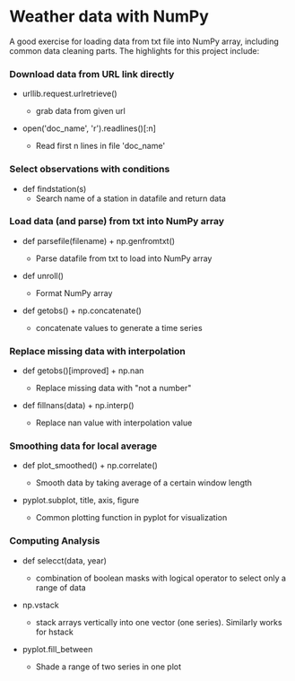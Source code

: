 # Weather data with NumPy

A good exercise for loading data from txt file into NumPy array, including common data cleaning parts. The highlights for this project include: 

### Download data from URL link directly
  - urllib.request.urlretrieve()
    - grab data from given url
    
  - open('doc_name', 'r').readlines()[:n]
    - Read first n lines in file 'doc_name'
    
### Select observations with conditions
  - def findstation(s)
    - Search name of a station in datafile and return data
  
### Load data (and parse) from txt into NumPy array
  - def parsefile(filename) + np.genfromtxt()
    - Parse datafile from txt to load into NumPy array
    
  - def unroll()
    - Format NumPy array
    
  - def getobs() + np.concatenate()
    - concatenate values to generate a time series 

### Replace missing data with interpolation
  - def getobs()[improved] + np.nan
    - Replace missing data with "not a number"
    
  - def fillnans(data) + np.interp()
    - Replace nan value with interpolation value
    
### Smoothing data for local average 
  - def plot_smoothed() + np.correlate()
    - Smooth data by taking average of a certain window length
    
  - pyplot.subplot, title, axis, figure
    - Common plotting function in pyplot for visualization
    
### Computing Analysis 
  - def selecct(data, year)
    - combination of boolean masks with logical operator to select only a range of data
    
  - np.vstack
    - stack arrays vertically into one vector (one series). Similarly works for hstack
    
  - pyplot.fill_between
    - Shade a range of two series in one plot

